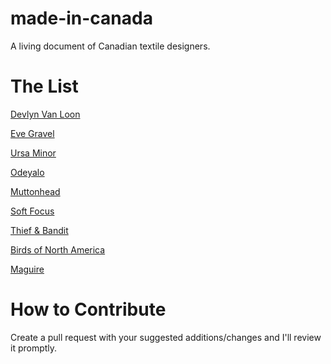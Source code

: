 # made-in-canada

A living document of Canadian textile designers.

# The List

[Devlyn Van Loon](https://www.devlynvanloon.com)

[Eve Gravel](https://evegravel.com)

[Ursa Minor](https://ursaminorstudio.com/)

[Odeyalo](https://odeyaloclothing.com/)

[Muttonhead](https://www.muttonheadstore.com)

[Soft Focus](https://insoftfocus.com/)

[Thief & Bandit](https://thiefandbandit.com/)

[Birds of North America](https://birdsofnorthamerica.com/)

[Maguire](https://maguireboutique.com)

# How to Contribute

Create a pull request with your suggested additions/changes and I'll review it promptly.





